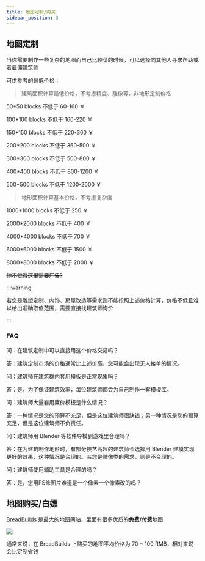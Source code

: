 ```yaml
---
title: 地图定制/购买
sidebar_position: 3
---
```


## 地图定制

当你需要制作一些复杂的地图而自己比较菜的时候，可以选择向其他人寻求帮助或者雇佣建筑师

可供参考的最低价格：

> 建筑面积计算最低价格，不考虑精度、雕像等，非地形定制价格

50*50 blocks 不低于 60-160 ￥

100*100 blocks 不低于 160-220 ￥

150*150 blocks 不低于 220-360 ￥

200*200 blocks 不低于 360-500 ￥

300*300 blocks 不低于 500-800 ￥

400*400 blocks 不低于 800-1200 ￥

500*500 blocks 不低于 1200-2000 ￥

> 地形面积计算基本价格，不考虑复杂度

1000*1000 blocks 不低于 250 ￥

2000*2000 blocks 不低于 400 ￥

4000*4000 blocks 不低于 700 ￥

6000*6000 blocks 不低于 1500 ￥

8000*8000 blocks 不低于 2000 ￥

~~你不觉得这里需要广告?~~

:::warning

若您是雕塑定制、内饰、房屋改造等需求则不能按照上述价格计算，价格不低且难以给出准确取值范围，需要直接找建筑师询价

:::

### FAQ

问：在建筑定制中可以直接用这个价格交易吗？

答：建筑定制市场的价格通常比上述价高，您可能会出现无人接单的情况。

问：建筑师在建筑群内套用模板是正常现象吗？

答：是，为了保证建筑效率，每位建筑师都会为自己制作一套模板库。

问：建筑师大量套用廉价模板是什么情况？

答：一种情况是您的预算不充足，但是这位建筑师很缺钱；另一种情况是您的预算充足，但是这位建筑师不负责任。

问：建筑师用 Blender 等软件导模到游戏里合理吗？

答：在为建筑制作地形时，有部分技艺高超的建筑师会选择用 Blender 建模实现更好的效果，这种情况是合理的。若您是雕像类的需求，则是不合理的。

问：建筑师使用辅助工具是合理的吗？

答：是，您用PS修图片难道是一个像素一个像素改的吗？

## 地图购买/白嫖

[BreadBuilds](https://www.breadbuilds.com/) 是最大的地图网站，里面有很多优质的**免费/付费**地图

![](_images/bb.png)

通常来说，在 BreadBuilds 上购买的地图平均价格为 70 ~ 100 RMB，相对来说会比定制省钱
